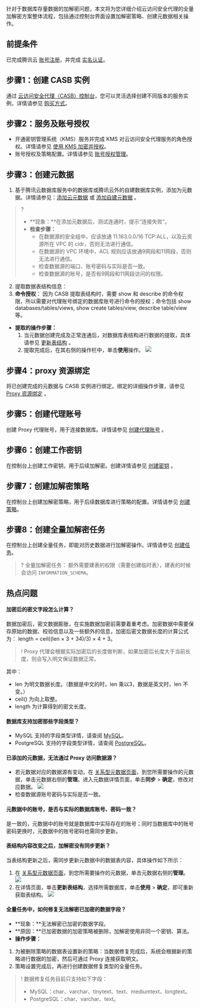 针对于数据库存量数据的加解密问题，本文将为您详细介绍云访问安全代理的全量加解密方案整体流程，包括通过控制台界面设置加解密策略、创建元数据相关操作。

## 前提条件
已完成腾讯云 [账号注册](https://cloud.tencent.com/document/product/378/17985)，并完成 [实名认证](https://cloud.tencent.com/document/product/378/10496)。 

## 步骤1：创建 CASB 实例
通过 [云访问安全代理（CASB）控制台](https://console.cloud.tencent.com/casb)，您可以灵活选择创建不同版本的服务实例，详情请参见 [购买方式](https://cloud.tencent.com/document/product/1303/53298)。

## 步骤2：服务及账号授权
- 开通密钥管理系统（KMS）服务并完成 KMS 对云访问安全代理服务的角色授权。详情请参见 [使用 KMS 加密并授权](https://cloud.tencent.com/document/product/1303/48491)。
- 账号授权及策略配置。详情请参见 [账号授权管理](https://cloud.tencent.com/document/product/1303/48429)。

## 步骤3：创建元数据
1. 基于腾讯云数据库服务中的数据库或腾讯云外的自建数据库实例，添加为元数据。详情请参见：[添加云元数据](https://cloud.tencent.com/document/product/1303/55925) 或 [添加自建元数据](https://cloud.tencent.com/document/product/1303/55926) 。
>?
>- **现象：**在添加元数据后，测试连通时，提示“连接失败”。
>- **检查步骤：**
>   - 在数据源的安全组中，应该放通 11.163.0.0/16 TCP:ALL，以及云资源所在 VPC 的 cidr，否则无法进行通信。
>   - 在数据源的 VPC 环境中，ACL 规则应该放通9网段和11网段，否则无法进行通信。
>   - 检查数据源的端口、账号密码与实际是否一致。
>   - 检查数据源的账号，是否有9网段和11网段访问的权限。

2. 提取数据表结构信息：
 1. **命令授权**：
因为 CASB 提取表结构时，需要 show 和 describe 的命令权限，所以需要对代理账号绑定的数据库账号进行命令的授权；命令包括 show databases/tables/views, show create tables/view, describe table/view 等。
 - **提取的操作步骤：**
    1. 当元数据创建完成及正常连通后，对数据库表结构进行数据的提取，具体请参见 [更新表结构](https://cloud.tencent.com/document/product/1303/55927#GXBJG) 。
    2. 提取完成后，在其右侧的操作栏中，单击**使用**操作。
   ![](https://main.qcloudimg.com/raw/df7db56e5a13aa7387bdcb8be1e60ee7.png)


## 步骤4：proxy 资源绑定
将已创建完成的元数据与 CASB 实例进行绑定。绑定的详细操作步骤，请参见 [Proxy 资源绑定](https://cloud.tencent.com/document/product/1303/64636) 。

## 步骤5：创建代理账号
创建 Proxy 代理账号，用于连接数据库。详情请参见 [创建代理账号](https://cloud.tencent.com/document/product/1303/64635) 。

## 步骤6：创建工作密钥
在控制台上创建工作密钥，用于后续加解密。创建详情请参见 [创建密钥](https://cloud.tencent.com/document/product/1303/64625) 。

## 步骤7：创建加解密策略
在控制台上创建加解密策略，用于后续数据库进行策略的配置。详情请参见 [创建策略](https://cloud.tencent.com/document/product/1303/64619)。

## 步骤8：创建全量加解密任务
在控制台上创建全量任务，即能对历史数据进行加解密操作。详情请参见 [创建任务](https://cloud.tencent.com/document/product/1303/64622)。

>? 全量加解密任务： 额外需要建表的权限（需要创建临时表），建表的时候会访问 `INFORMATION_SCHEMA`。

## 热点问题
#### 加密后的密文字段怎么计算？
数据加密后，密文数据膨胀，在实施数据加密前需要着重考虑。加密数据中需要保存原始的数据、校验信息以及一些额外的信息，加密后密文数据长度的计算公式为： length = ceil((len × 3 + 34)/3) × 4 + 3。
>! Proxy 代理会根据实际加密后的长度做判断，如果加密后长度大于当前长度，则会写入明文保证数据正常。
>
其中：
- len 为明文数据长度。（数据是中文的时，len 乘以3，数据是英文时，len 不变。）
- ceil() 为向上取整。
- length 为计算得到的密文长度。

#### 数据库支持加密那些字段类型？
- MySQL 支持的字段类型详情，请查阅 [MySQL](https://cloud.tencent.com/document/product/1303/48144)。
- PostgreSQL 支持的字段类型详情，请查阅 [PostgreSQL](https://cloud.tencent.com/document/product/1303/59210)。

#### 已添加的元数据，无法通过 Proxy 访问数据源？
- 若元数据对应的数据源有变动，在 [关系型元数据页面](https://console.cloud.tencent.com/casb/metadata/sql)，到您所需要操作的元数据，单击元数据右侧的**管理**。进入元数据详情页面，单击**同步** > **确定**，修改对应数据。
![](https://qcloudimg.tencent-cloud.cn/raw/3ab1a40de948a984f095cbacdf9fa9e3.png)
- 检查数据源账号密码与实际是否一致。

#### 元数据中的账号，是否与实际的数据库账号、密码一致？
是一致的，元数据中的账号就是数据库中实际存在的账号；同时当数据库中的账号密码更换时，元数据中的账号密码也需同步更新。

#### 表结构内容改变之后，加解密没有同步更新？
当表结构更新之后，需同步更新元数据中的数据表内容，具体操作如下所示：
1. 在 [关系型元数据页面](https://console.cloud.tencent.com/casb/metadata/sql)，到您所需要操作的元数据，单击元数据右侧的**管理**。
![](https://qcloudimg.tencent-cloud.cn/raw/34c60dba818d17c1a7d8e91941e50f58.png)
2. 在详情页面，单击**更新表结构**，选择所需数据库，单击**使用** > **确定**，即可重新获取表结构。
![](https://qcloudimg.tencent-cloud.cn/raw/b49736f8bba0af462a69e87117de5959.png)

#### 全量任务中，如何修复无法解密已加密的数据字段？
- **现象：**无法解密已加密的数据字段。
- **原因：**已加密数据的加密策略被删除，加解密使用非同一个密钥、算法。
- **操作步骤：**
 1. 为被删除策略的数据表设置新的策略：当数据修复完成后，系统会根据新的策略进行数据的加密，然后可通过 Proxy 连接获取明文。
 2. 策略设置完成后，再进行创建数据修复类型的全量任务。
>! 数据修复任务目前只支持如下字段：
> - MySQL：char、varchar、tinytext、text、mediumtext、longtext。
> - PostgreSQL：char、varchar、text。
